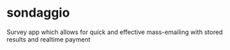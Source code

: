 # sondaggio
Survey app which allows for quick and effective mass-emailing with stored results and realtime payment
